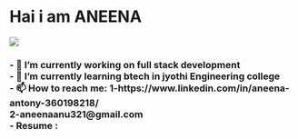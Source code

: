 <h1>Hai i am ANEENA </h1>
<img src ="https://drive.google.com/file/d/1LsmXC3xmZwPb2aYLQYvMPfZxzl8at_nn/view?usp=sharing">
<h3>
- 🔭 I’m currently working on full stack development<br>
- 🌱 I’m currently learning btech in jyothi Engineering college<br>
- 📫 How to reach me: 1-https://www.linkedin.com/in/aneena-antony-360198218/<br>
                       2-aneenaanu321@gmail.com<br>
- Resume :<src="https://github.com/Aneenaanu321/Resume">
  </h3>

